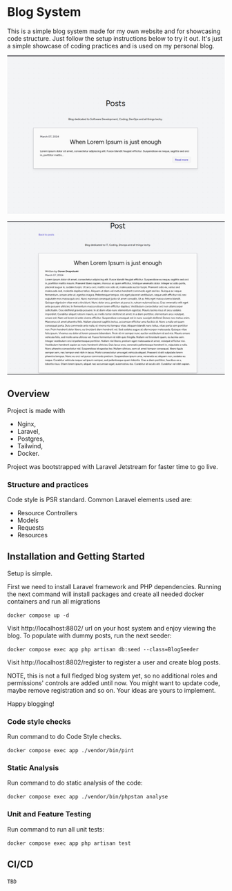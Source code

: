 # Blog System
This is a simple blog system made for my own website and for showcasing code structure. Just follow the setup 
instructions below to try it out. It's just a simple showcase of coding practices and is used on my personal blog.

![Selection_362.png](public%2Fmd_files%2FSelection_362.png)

![Selection_363.png](public%2Fmd_files%2FSelection_363.png)

## Overview
 Project is made with 
- Nginx,
- Laravel, 
- Postgres, 
- Tailwind, 
- Docker.

Project was bootstrapped with Laravel Jetstream for faster time to go live.

### Structure and practices
Code style is PSR standard. Common Laravel elements used are:
 - Resource Controllers
 - Models
 - Requests
 - Resources
## Installation and Getting Started
Setup is simple. 

First we need to install Laravel framework and PHP dependencies. Running the next command 
will install packages and create all needed docker containers and run all migrations  

`docker compose up -d`

Visit http://localhost:8802/ url on your host system and enjoy viewing the blog. To populate 
with dummy posts, run the next seeder:

`docker compose exec app php artisan db:seed --class=BlogSeeder`

Visit http://localhost:8802/register to register a user and create blog posts.

NOTE, this is not a full fledged blog system yet, so no additional roles and permissions' controls are added
until now. You might want to update code, maybe remove registration and so on. Your ideas are yours to implement.

Happy blogging!

### Code style checks
Run command to do Code Style checks.

`docker compose exec app ./vendor/bin/pint`

### Static Analysis
Run command to do static analysis of the code:

`docker compose exec app ./vendor/bin/phpstan analyse`
### Unit and Feature Testing
Run command to run all unit tests:

`docker compose exec app php artisan test`


## CI/CD

`TBD`
